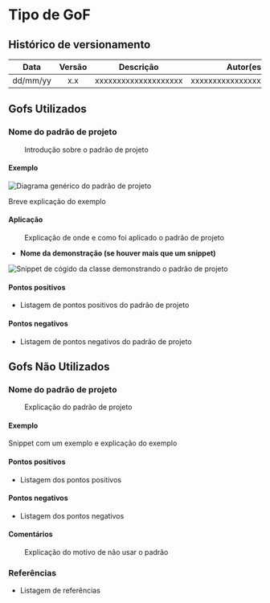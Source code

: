 # Tipo de GoF

## Histórico de versionamento

|   Data   | Versão |      Descrição       |         Autor(es)         |
| :------: | :----: | :------------------: | :-----------------------: |
| dd/mm/yy |  x.x   | xxxxxxxxxxxxxxxxxxxx | xxxxxxxxxxxxxxxxxxxxxxxxx |

## Gofs Utilizados

<!-- Para cada padrão aplicado: -->

### Nome do padrão de projeto

<p style="text-align: justify;"> &emsp;&emsp;
Introdução sobre o padrão de projeto
</p>

#### Exemplo

![*Diagrama genérico do padrão de projeto*]()

Breve explicação do exemplo

#### Aplicação

<p style="text-align: justify;"> &emsp;&emsp;
Explicação de onde e como foi aplicado o padrão de projeto
</p>

- **Nome da demonstração (se houver mais que um snippet)**

![*Snippet de cógido da classe demonstrando o padrão de projeto*]()

<!-- Padrão de snippet no carbon/codesnap: -->
<!-- Linguagem JavaScript -->
<!-- Paleta Seti -->
<!-- Fundo branco (Hex: FFFFFF) -->

#### Pontos positivos

- Listagem de pontos positivos do padrão de projeto

#### Pontos negativos

- Listagem de pontos negativos do padrão de projeto

## Gofs Não Utilizados

<!-- Para cada padrão não aplicado: -->

### Nome do padrão de projeto

<p style="text-align: justify;"> &emsp;&emsp;
Explicação do padrão de projeto
</p>

#### Exemplo

Snippet com um exemplo e explicação do exemplo

#### Pontos positivos

- Listagem dos pontos positivos

#### Pontos negativos

- Listagem dos pontos negativos

#### Comentários

<p style="text-align: justify;"> &emsp;&emsp;
    Explicação do motivo de não usar o padrão
</p>

### Referências

- Listagem de referências
